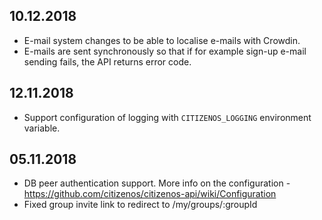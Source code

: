 ## 10.12.2018

* E-mail system changes to be able to localise e-mails with Crowdin.
* E-mails are sent synchronously so that if for example sign-up e-mail sending fails, the API returns error code.

## 12.11.2018 

* Support configuration of logging with `CITIZENOS_LOGGING` environment variable.

## 05.11.2018

* DB peer authentication support. More info on the configuration - https://github.com/citizenos/citizenos-api/wiki/Configuration
* Fixed group invite link to redirect to /my/groups/:groupId